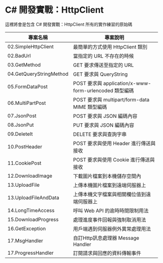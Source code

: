 # C# 開發實戰：HttpClient

這裡將會是包含 C# 開發實戰：HttpClient 所有的實作練習的原始碼

|專案名稱|專案說明|
|-|-|
|02.SimpleHttpClient|最簡單的方式使用 HttpClient 類別|
|02.BadUrl|當指定的 URL 不存在的時候|
|03.GetMethod|GET 要求傳送至指定的 URL|
|04.GetQueryStringMethod|GET 要求與 QueryString |
|05.FormDataPost|POST 要求與 application/x-www-form-urlencoded 類型編碼|
|06.MultiPartPost|POST 要求與 multipart/form-data MIME 類型編碼|
|07.JsonPost|POST 要求與 JSON 編碼內容 |
|08.JsonPut|PUT 要求與 JSON 編碼內容 |
|09.DeleteIt|DELETE 要求與查詢字串 |
|10.PostHeader|POST 要求與使用 Header 進行傳送與接收|
|11.CookiePost|POST 要求與使用 Cookie 進行傳送與接收 |
|12.DownloadImage|下載圖片檔案到本機儲存空間內|
|13.UploadFile|上傳本機圖片檔案到遠端伺服器上|
|13.UploadFileAndData|上傳本機文字檔案與相關欄位值到遠端伺服器上|
|14.LongTimeAccess|呼叫 Web API 的逾時時間限制用法|
|15.DownloadProgress|處理進度事件回報與強制取消用法|
|16.GetException|用戶端遇到伺服器例外異常處理用法|
|17.MsgHandler|自訂Http訊息處理器 Message Handler|
|17.ProgressHandler|訂閱請求與回應的資料傳輸事件|
